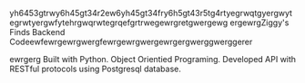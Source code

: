 yh6453gtrwy6h45gt34r2ew6yh45gt34fry6h5gt43r5tg4rtyegrwqtgyergwytegrwtyergwfytehrgwqrwtegrqefgrtrwegewrgretgwergewg
ergewrgZiggy's Finds Backend Codeewfewrgewrgwergfewrgewrgwergewrgergwerggwerggerer

ewrgerg
Built with Python. Object Orientied Programing. Developed API with RESTful protocols using Postgresql database. 
